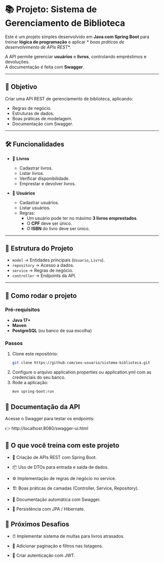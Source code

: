 # 📚 Projeto: Sistema de Gerenciamento de Biblioteca

Este é um projeto simples desenvolvido em **Java com Spring Boot** para treinar **lógica de programação** e aplicar *
*boas práticas de desenvolvimento de APIs REST**.

A API permite gerenciar **usuários** e **livros**, controlando empréstimos e devoluções.  
A documentação é feita com **Swagger**.

---

## 🎯 Objetivo

Criar uma API REST de gerenciamento de biblioteca, aplicando:

- Regras de negócio.
- Estruturas de dados.
- Boas práticas de modelagem.
- Documentação com Swagger.

---

## 🛠️ Funcionalidades

- 📌 **Livros**
    - Cadastrar livros.
    - Listar livros.
    - Verificar disponibilidade.
    - Emprestar e devolver livros.

- 👤 **Usuários**
    - Cadastrar usuários.
    - Listar usuários.
    - Regras:
        - Um usuário pode ter no máximo **3 livros emprestados**.
        - O **CPF** deve ser único.
        - O **ISBN** do livro deve ser único.

---

## 📂 Estrutura do Projeto

- `model` → Entidades principais (`Usuario`, `Livro`).
- `repository` → Acesso a dados.
- `service` → Regras de negócio.
- `controller` → Endpoints da API.

---

## 🚀 Como rodar o projeto

### Pré-requisitos

- **Java 17+**
- **Maven**
- **PostgreSQL** (ou banco de sua escolha)

### Passos

1. Clone este repositório:
   ```bash
   git clone https://github.com/seu-usuario/sistema-biblioteca.git

2. Configure o arquivo application.properties ou application.yml com as credenciais do seu banco.
3. Rode a aplicação:
    ```bash
    mvn spring-boot:run

## 📖 Documentação da API

Acesse o Swagger para testar os endpoints:

👉 http://localhost:8080/swagger-ui.html

## 🧠 O que você treina com este projeto

- 🚀 Criação de APIs REST com Spring Boot.

- 📦 Uso de DTOs para entrada e saída de dados.

- ⚙️ Implementação de regras de negócio no service.

- 🏗️ Boas práticas de camadas (Controller, Service, Repository).

- 📝 Documentação automática com Swagger.

- 💾 Persistência com JPA / Hibernate.

## 📌 Próximos Desafios

- ⏰ Implementar sistema de multas para livros atrasados.

- 📑 Adicionar paginação e filtros nas listagens.

- 🔑 Criar autenticação com JWT.